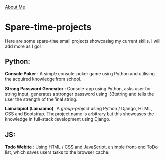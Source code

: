 [About Me](https://www.linkedin.com/in/samuel-kovanko/)

# Spare-time-projects
Here are some spare-time small projects showcasing my current skills. I will add more as I go!

## Python:
**Console Poker** : A simple console-poker game using Python and utilising the acquired knowledge from school.

**Strong Password Generator** : Console-app using Python, asks user for string input, generates a stronger password using l33tstring and tells the user the strength of the final string.

**Lainalapiot (Lainaamo)** : A *group-project* using Python / Django, HTML, CSS and Bootstrap. The project name is arbitrary but this showcases the knowledge in full-stack development using Django.

## JS:
**Todo Webite** : Using HTML / CSS and JavaScript, a simple front-end ToDo list, which saves users tasks to the browser cache.
